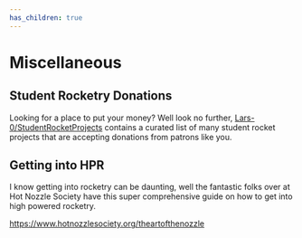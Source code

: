 ```yaml
---
has_children: true
---
```


# Miscellaneous

## Student Rocketry Donations

Looking for a place to put your money? Well look no further,
[Lars-0/StudentRocketProjects] contains a curated list of many student rocket
projects that are accepting donations from patrons like you.

[lars-0/studentrocketprojects]: https://github.com/Lars-0/StudentRocketProjects

## Getting into HPR

I know getting into rocketry can be daunting, well the fantastic folks over at
Hot Nozzle Society have this super comprehensive guide on how to get
into high powered rocketry.

<https://www.hotnozzlesociety.org/theartofthenozzle>
